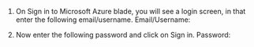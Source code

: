 1. On Sign in to Microsoft Azure blade, you will see a login screen, in that enter the following email/username. 
   Email/Username: <inject key="AzureAdUserEmail" enableCopy="true" style="color:red"></inject>

2. Now enter the following password and click on Sign in.
   Password: <inject key="AzureAdUserPassword" enableCopy="true" style="color:red"></inject>
